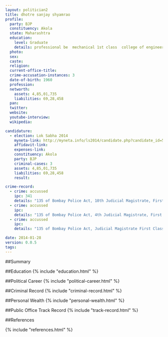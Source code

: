 ```yaml
---
layout: politician2
title: dhotre sanjay shyamrao
profile: 
  party: BJP
  constituency: Akola
  state: Maharashtra
  education: 
    level: Graduate
    details: professional be  mechanical 1st class  college of engineering  amravati  nagpur university  nagpur  year 1981
  photo: 
  sex: 
  caste: 
  religion: 
  current-office-title: 
  crime-accusation-instances: 3
  date-of-birth: 1960
  profession: 
  networth: 
    assets: 4,85,01,735
    liabilities: 69,28,458
  pan: 
  twitter: 
  website: 
  youtube-interview: 
  wikipedia: 

candidature: 
  - election: Lok Sabha 2014
    myneta-link: http://myneta.info/ls2014/candidate.php?candidate_id=543
    affidavit-link: 
    expenses-link: 
    constituency: Akola 
    party: BJP
    criminal-cases: 3
    assets: 4,85,01,735
    liabilities: 69,28,458
    result:  

crime-record: 
  - crime: accussed
    ipc: 341
    details: "135 of Bombay Police Act, 10th Judicial Magistrate, First Class, Akola Case no.311753/05, Date of order taking Cognizance 20/10/2005" 
  - crime: accussed
    ipc: 
    details: "135 of Bombay Police Act, 4th Judicial Magistrate, First Class, Akola Case No.9691/2005, Date or Order Taking Cognizance 24/8/2005" 
  - crime: accussed
    ipc: 
    details: "135 of Bombay Police Act, Judicial Magistrate First Class, Akola Case No.152/99, Date of Order Taking Cognizance 9/7/1999" 

date: 2014-01-28
version: 0.0.5
tags: 
---
```

##Summary


##Education
{% include "education.html" %}


##Political Career
{% include "political-career.html" %}


##Criminal Record
{% include "criminal-record.html" %}


##Personal Wealth
{% include "personal-wealth.html" %}


##Public Office Track Record
{% include "track-record.html" %}


##References


{% include "references.html" %}